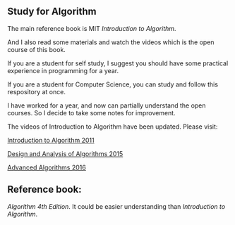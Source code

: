 ## Study for Algorithm

The main reference book is MIT *Introduction to Algorithm*.

And I also read some materials and watch the videos which is the open course of this book.

If you are a student for self study, I suggest you should have some practical experience in programming for a year.

If you are a student for Computer Science, you can study and follow this respository at once.

I have worked for a year, and now can partially understand the open courses. So I decide to take some notes for improvement.

The videos of Introduction to Algorithm have been updated. Please visit:

[Introduction to Algorithm 2011](https://www.youtube.com/playlist?list=PLUl4u3cNGP61Oq3tWYp6V_F-5jb5L2iHb)

[Design and Analysis of Algorithms 2015](https://www.youtube.com/playlist?list=PLUl4u3cNGP6317WaSNfmCvGym2ucw3oGp)

[Advanced Algorithms 2016](https://www.youtube.com/playlist?list=PL6ogFv-ieghdoGKGg2Bik3Gl1glBTEu8c)


## Reference book:

*Algorithm 4th Edition*. It could be easier understanding than *Introduction to Algorithm*.
